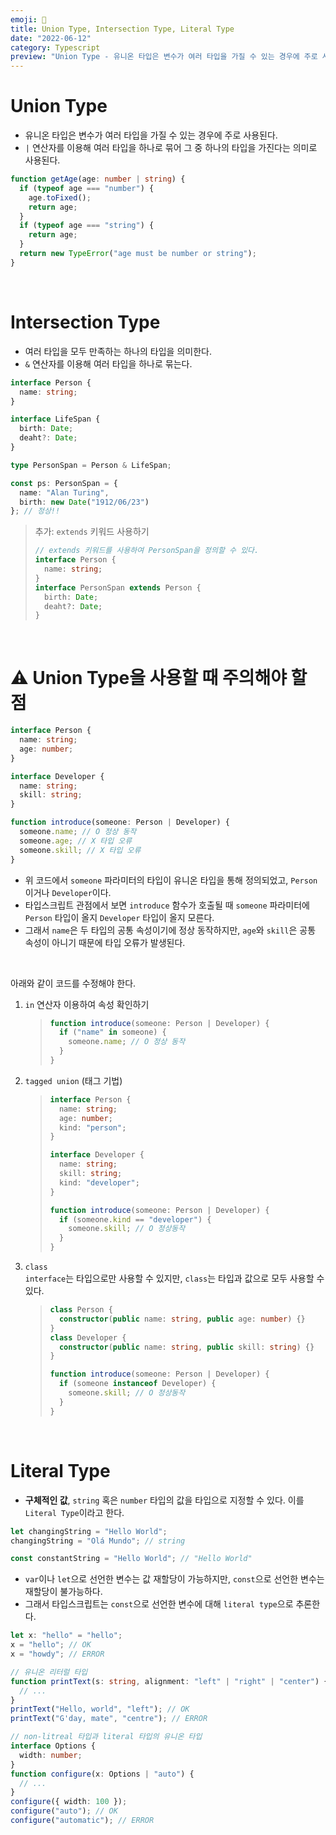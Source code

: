 ```yaml
---
emoji: 🌷
title: Union Type, Intersection Type, Literal Type
date: "2022-06-12"
category: Typescript
preview: "Union Type - 유니온 타입은 변수가 여러 타입을 가질 수 있는 경우에 주로 사용된다. - `|` 연산자를 이용해 여러 타입을 하나로 묶어 그 중 하나의 타입을 가진다는 의미로 사용된다. Intersection Type - 여러 타입을 모두 만족하는 하나의 타입을 의미한다. - `&` 연산자를 이용해 여러 타입을 하나로 묶는다. 추가: `extends` 키워드 사용하기 ⚠️ Union Type을 사용할 때 주의해야 할 점 - 위 코드에서 `someone` 파라미터의 타입이 유니온 타입을 통해 정의되었고, `Person`이거나 `Developer`이다. - 타입스크립트 관점에서 보면 `introduce` 함수가 호출될 때 `someone` 파라미터에 `Person` 타입이 올지 `Developer` 타입이 올지 모른다. - 그래서 `name`은 두 타입의 공통 속성이기에 정상 동작하지만, `age`와 `skill`은 공통 속성이 아니기 때문에 타입 오류가 발생된다."
---
```


# Union Type

- 유니온 타입은 변수가 여러 타입을 가질 수 있는 경우에 주로 사용된다.
- `|` 연산자를 이용해 여러 타입을 하나로 묶어 그 중 하나의 타입을 가진다는 의미로 사용된다.

```typescript
function getAge(age: number | string) {
  if (typeof age === "number") {
    age.toFixed();
    return age;
  }
  if (typeof age === "string") {
    return age;
  }
  return new TypeError("age must be number or string");
}
```

<br/>

# Intersection Type

- 여러 타입을 모두 만족하는 하나의 타입을 의미한다.
- `&` 연산자를 이용해 여러 타입을 하나로 묶는다.

```typescript
interface Person {
  name: string;
}

interface LifeSpan {
  birth: Date;
  deaht?: Date;
}

type PersonSpan = Person & LifeSpan;

const ps: PersonSpan = {
  name: "Alan Turing",
  birth: new Date("1912/06/23")
}; // 정상!!
```

> 추가: `extends` 키워드 사용하기
>
> ```typescript
> // extends 키워드를 사용하여 PersonSpan을 정의할 수 있다.
> interface Person {
>   name: string;
> }
> interface PersonSpan extends Person {
>   birth: Date;
>   deaht?: Date;
> }
> ```

<br/>

# ⚠️ Union Type을 사용할 때 주의해야 할 점

```typescript
interface Person {
  name: string;
  age: number;
}

interface Developer {
  name: string;
  skill: string;
}

function introduce(someone: Person | Developer) {
  someone.name; // O 정상 동작
  someone.age; // X 타입 오류
  someone.skill; // X 타입 오류
}
```

- 위 코드에서 `someone` 파라미터의 타입이 유니온 타입을 통해 정의되었고, `Person`이거나 `Developer`이다.
- 타입스크립트 관점에서 보면 `introduce` 함수가 호출될 때 `someone` 파라미터에 `Person` 타입이 올지 `Developer` 타입이 올지 모른다.
- 그래서 `name`은 두 타입의 공통 속성이기에 정상 동작하지만, `age`와 `skill`은 공통 속성이 아니기 때문에 타입 오류가 발생된다.

<br/>

아래와 같이 코드를 수정해야 한다.

1.  `in` 연산자 이용하여 속성 확인하기

    > ```typescript
    > function introduce(someone: Person | Developer) {
    >   if ("name" in someone) {
    >     someone.name; // O 정상 동작
    >   }
    > }
    > ```

2.  `tagged union` (태그 기법)

    > ```typescript
    > interface Person {
    >   name: string;
    >   age: number;
    >   kind: "person";
    > }
    >
    > interface Developer {
    >   name: string;
    >   skill: string;
    >   kind: "developer";
    > }
    >
    > function introduce(someone: Person | Developer) {
    >   if (someone.kind == "developer") {
    >     someone.skill; // O 정상동작
    >   }
    > }
    > ```

3.  `class`<br/>
    `interface`는 타입으로만 사용할 수 있지만, `class`는 타입과 값으로 모두 사용할 수 있다.
    > ```typescript
    > class Person {
    >   constructor(public name: string, public age: number) {}
    > }
    > class Developer {
    >   constructor(public name: string, public skill: string) {}
    > }
    >
    > function introduce(someone: Person | Developer) {
    >   if (someone instanceof Developer) {
    >     someone.skill; // O 정상동작
    >   }
    > }
    > ```

<br/>

# Literal Type

- **구체적인 값**, `string` 혹은 `number` 타입의 값을 타입으로 지정할 수 있다. 이를 `Literal Type`이라고 한다.

```ts
let changingString = "Hello World";
changingString = "Olá Mundo"; // string

const constantString = "Hello World"; // "Hello World"
```

- `var`이나 `let`으로 선언한 변수는 값 재할당이 가능하지만, `const`으로 선언한 변수는 재할당이 불가능하다.
- 그래서 타입스크립트는 `const`으로 선언한 변수에 대해 `literal type`으로 추론한다.

```ts
let x: "hello" = "hello";
x = "hello"; // OK
x = "howdy"; // ERROR
```

```ts
// 유니온 리터럴 타입
function printText(s: string, alignment: "left" | "right" | "center") {
  // ...
}
printText("Hello, world", "left"); // OK
printText("G'day, mate", "centre"); // ERROR
```

```ts
// non-litreal 타입과 literal 타입의 유니온 타입
interface Options {
  width: number;
}
function configure(x: Options | "auto") {
  // ...
}
configure({ width: 100 });
configure("auto"); // OK
configure("automatic"); // ERROR
```
